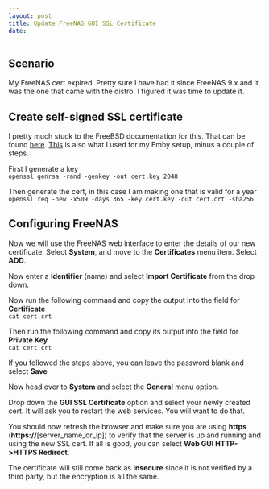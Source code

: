 ```yaml
---
layout: post
title: Update FreeNAS GUI SSL Certificate
date: 
---
```


## Scenario  
My FreeNAS cert expired.  Pretty sure I have had it since FreeNAS 9.x and it was the one that came with the distro. I figured it was time to update it.    

## Create self-signed SSL certificate  
I pretty much stuck to the FreeBSD documentation for this.  That can be found [here](https://www.freebsd.org/doc/handbook/openssl.html). [This](https://tech.brookins.info/2020/03/27/Enable-Emby-over-SSL-with-FreeBSD.html) is also what I used for my Emby setup, minus a couple of steps.  

First I generate a key  
`openssl genrsa -rand -genkey -out cert.key 2048`  

Then generate the cert, in this case I am making one that is valid for a year  
`openssl req -new -x509 -days 365 -key cert.key -out cert.crt -sha256` 

## Configuring FreeNAS  
Now we will use the FreeNAS web interface to enter the details of our new certificate. Select **System**, and move to the **Certificates** menu item. Select **ADD**.  
  
Now enter a **Identifier** (name) and select **Import Certificate** from the drop down.  
  
Now run the following command and copy the output into the field for **Certificate**  
``cat cert.crt``  

Then run the following command and copy its output into the field for **Private Key**  
``cat cert.crt`` 

If you followed the steps above, you can leave the password blank and select **Save**  

Now head over to **System** and select the **General** menu option.  

Drop down the **GUI SSL Certificate** option and select your newly created cert. It will ask you to restart the web services. You will want to do that.
  
You should now refresh the browser and make sure you are using **https** (**https://**[server_name_or_ip]) to verify that the server is up and running and using the new SSL cert. If all is good, you can select **Web GUI HTTP->HTTPS Redirect**.  
  
The certificate will still come back as **insecure** since it is not verified by a third party, but the encryption is all the same.
